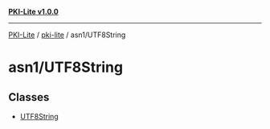 [**PKI-Lite v1.0.0**](../../../README.md)

---

[PKI-Lite](../../../README.md) / [pki-lite](../../README.md) / asn1/UTF8String

# asn1/UTF8String

## Classes

- [UTF8String](classes/UTF8String.md)
